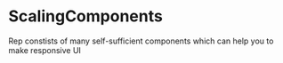 # ScalingComponents
Rep constists of many self-sufficient components which can help you to make responsive UI
